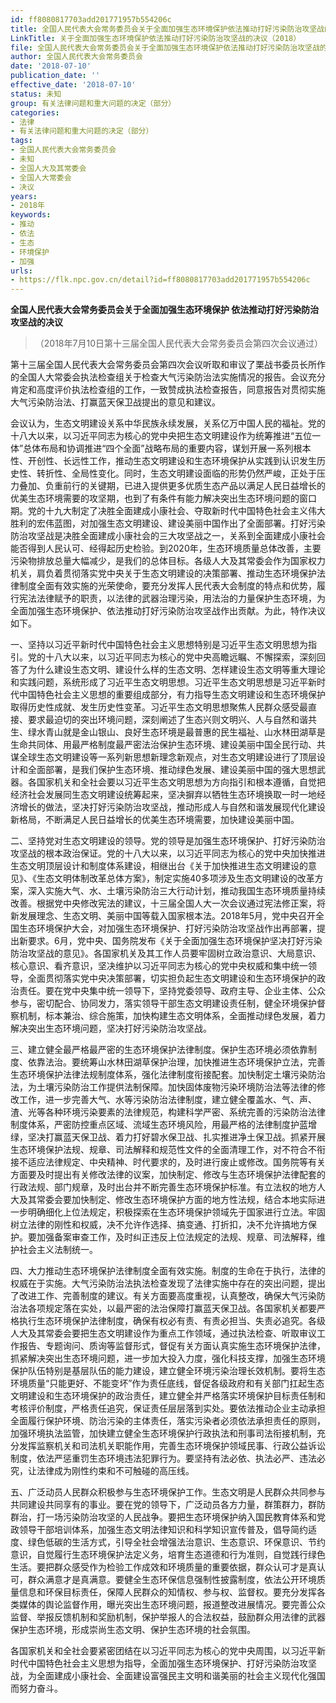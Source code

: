 ```yaml
---
id: ff8080817703add201771957b554206c
title: 全国人民代表大会常务委员会关于全面加强生态环境保护依法推动打好污染防治攻坚战的决议
LinkTitle: 关于全面加强生态环境保护依法推动打好污染防治攻坚战的决议（2018）
file: 全国人民代表大会常务委员会关于全面加强生态环境保护依法推动打好污染防治攻坚战的决议_ff8080817703add201771957b554206c.docx
author: 全国人民代表大会常务委员会
date: '2018-07-10'
publication_date: ''
effective_date: '2018-07-10'
status: 未知
group: 有关法律问题和重大问题的决定（部分）
categories:
- 法律
- 有关法律问题和重大问题的决定（部分）
tags:
- 全国人民代表大会常务委员会
- 未知
- 全国人大及其常委会
- 全国人大常委会
- 决议
years:
- 2018年
keywords:
- 推动
- 依法
- 生态
- 环境保护
- 加强
urls:
- https://flk.npc.gov.cn/detail?id=ff8080817703add201771957b554206c
---
```


**全国人民代表大会常务委员会关于全面加强生态环境保护 依法推动打好污染防治攻坚战的决议**

> （2018年7月10日第十三届全国人民代表大会常务委员会第四次会议通过）

第十三届全国人民代表大会常务委员会第四次会议听取和审议了栗战书委员长所作的全国人大常委会执法检查组关于检查大气污染防治法实施情况的报告。会议充分肯定和高度评价执法检查组的工作，一致赞成执法检查报告，同意报告对贯彻实施大气污染防治法、打赢蓝天保卫战提出的意见和建议。

会议认为，生态文明建设关系中华民族永续发展，关系亿万中国人民的福祉。党的十八大以来，以习近平同志为核心的党中央把生态文明建设作为统筹推进“五位一体”总体布局和协调推进“四个全面”战略布局的重要内容，谋划开展一系列根本性、开创性、长远性工作，推动生态文明建设和生态环境保护从实践到认识发生历史性、转折性、全局性变化。同时，生态文明建设面临的形势仍然严峻，正处于压力叠加、负重前行的关键期，已进入提供更多优质生态产品以满足人民日益增长的优美生态环境需要的攻坚期，也到了有条件有能力解决突出生态环境问题的窗口期。党的十九大制定了决胜全面建成小康社会、夺取新时代中国特色社会主义伟大胜利的宏伟蓝图，对加强生态文明建设、建设美丽中国作出了全面部署。打好污染防治攻坚战是决胜全面建成小康社会的三大攻坚战之一，关系到全面建成小康社会能否得到人民认可、经得起历史检验。到2020年，生态环境质量总体改善，主要污染物排放总量大幅减少，是我们的总体目标。各级人大及其常委会作为国家权力机关，肩负着贯彻落实党中央关于生态文明建设的决策部署、推动生态环境保护法律制度全面有效实施的光荣使命，要充分发挥人民代表大会制度的特点和优势，履行宪法法律赋予的职责，以法律的武器治理污染，用法治的力量保护生态环境，为全面加强生态环境保护、依法推动打好污染防治攻坚战作出贡献。为此，特作决议如下。

一、坚持以习近平新时代中国特色社会主义思想特别是习近平生态文明思想为指引。党的十八大以来，以习近平同志为核心的党中央高瞻远瞩、不懈探索，深刻回答了为什么建设生态文明、建设什么样的生态文明、怎样建设生态文明等重大理论和实践问题，系统形成了习近平生态文明思想。习近平生态文明思想是习近平新时代中国特色社会主义思想的重要组成部分，有力指导生态文明建设和生态环境保护取得历史性成就、发生历史性变革。习近平生态文明思想聚焦人民群众感受最直接、要求最迫切的突出环境问题，深刻阐述了生态兴则文明兴、人与自然和谐共生、绿水青山就是金山银山、良好生态环境是最普惠的民生福祉、山水林田湖草是生命共同体、用最严格制度最严密法治保护生态环境、建设美丽中国全民行动、共谋全球生态文明建设等一系列新思想新理念新观点，对生态文明建设进行了顶层设计和全面部署，是我们保护生态环境、推动绿色发展、建设美丽中国的强大思想武器。各国家机关和全社会要以习近平生态文明思想为方向指引和根本遵循，自觉把经济社会发展同生态文明建设统筹起来，坚决摒弃以牺牲生态环境换取一时一地经济增长的做法，坚决打好污染防治攻坚战，推动形成人与自然和谐发展现代化建设新格局，不断满足人民日益增长的优美生态环境需要，加快建设美丽中国。

二、坚持党对生态文明建设的领导。党的领导是加强生态环境保护、打好污染防治攻坚战的根本政治保证。党的十八大以来，以习近平同志为核心的党中央加快推进生态文明顶层设计和制度体系建设，相继出台《关于加快推进生态文明建设的意见》、《生态文明体制改革总体方案》，制定实施40多项涉及生态文明建设的改革方案，深入实施大气、水、土壤污染防治三大行动计划，推动我国生态环境质量持续改善。根据党中央修改宪法的建议，十三届全国人大一次会议通过宪法修正案，将新发展理念、生态文明、美丽中国等载入国家根本法。2018年5月，党中央召开全国生态环境保护大会，对加强生态环境保护、打好污染防治攻坚战作出再部署，提出新要求。6月，党中央、国务院发布《关于全面加强生态环境保护坚决打好污染防治攻坚战的意见》。各国家机关及其工作人员要牢固树立政治意识、大局意识、核心意识、看齐意识，坚决维护以习近平同志为核心的党中央权威和集中统一领导，全面贯彻落实党中央决策部署，切实担负起生态文明建设和生态环境保护的政治责任。要在党中央集中统一领导下，坚持党委领导、政府主导、企业主体、公众参与，密切配合、协同发力，落实领导干部生态文明建设责任制，健全环境保护督察机制，标本兼治、综合施策，加快构建生态文明体系，全面推动绿色发展，着力解决突出生态环境问题，坚决打好污染防治攻坚战。

三、建立健全最严格最严密的生态环境保护法律制度。保护生态环境必须依靠制度、依靠法治。要统筹山水林田湖草保护治理，加快推进生态环境保护立法，完善生态环境保护法律法规制度体系，强化法律制度衔接配套。加快制定土壤污染防治法，为土壤污染防治工作提供法制保障。加快固体废物污染环境防治法等法律的修改工作，进一步完善大气、水等污染防治法律制度，建立健全覆盖水、气、声、渣、光等各种环境污染要素的法律规范，构建科学严密、系统完善的污染防治法律制度体系，严密防控重点区域、流域生态环境风险，用最严格的法律制度护蓝增绿，坚决打赢蓝天保卫战、着力打好碧水保卫战、扎实推进净土保卫战。抓紧开展生态环境保护法规、规章、司法解释和规范性文件的全面清理工作，对不符合不衔接不适应法律规定、中央精神、时代要求的，及时进行废止或修改。国务院等有关方面要及时提出有关修改法律的议案，加快制定、修改与生态环境保护法律配套的行政法规、部门规章，及时出台并不断完善生态环境保护标准。有立法权的地方人大及其常委会要加快制定、修改生态环境保护方面的地方性法规，结合本地实际进一步明确细化上位法规定，积极探索在生态环境保护领域先于国家进行立法。牢固树立法律的刚性和权威，决不允许作选择、搞变通、打折扣，决不允许搞地方保护。要加强备案审查工作，及时纠正违反上位法规定的法规、规章、司法解释，维护社会主义法制统一。

四、大力推动生态环境保护法律制度全面有效实施。制度的生命在于执行，法律的权威在于实施。大气污染防治法执法检查发现了法律实施中存在的突出问题，提出了改进工作、完善制度的建议。有关方面要高度重视，认真整改，确保大气污染防治法各项规定落在实处，以最严密的法治保障打赢蓝天保卫战。各国家机关都要严格执行生态环境保护法律制度，确保有权必有责、有责必担当、失责必追究。各级人大及其常委会要把生态文明建设作为重点工作领域，通过执法检查、听取审议工作报告、专题询问、质询等监督形式，督促有关方面认真实施生态环境保护法律，抓紧解决突出生态环境问题，进一步加大投入力度，强化科技支撑，加强生态环境保护队伍特别是基层队伍的能力建设，建立健全环境污染治理长效机制。要将生态环境质量“只能更好、不能变坏”作为责任底线，督促各级政府和有关部门扛起生态文明建设和生态环境保护的政治责任，建立健全并严格落实环境保护目标责任制和考核评价制度，严格责任追究，保证责任层层落到实处。要依法推动企业主动承担全面履行保护环境、防治污染的主体责任，落实污染者必须依法承担责任的原则，加强环境执法监管，加快建立健全生态环境保护行政执法和刑事司法衔接机制，充分发挥监察机关和司法机关职能作用，完善生态环境保护领域民事、行政公益诉讼制度，依法严惩重罚生态环境违法犯罪行为。要坚持有法必依、执法必严、违法必究，让法律成为刚性约束和不可触碰的高压线。

五、广泛动员人民群众积极参与生态环境保护工作。生态文明是人民群众共同参与共同建设共同享有的事业。要在党的领导下，广泛动员各方力量，群策群力，群防群治，打一场污染防治攻坚的人民战争。要把生态环境保护纳入国民教育体系和党政领导干部培训体系，加强生态文明法律知识和科学知识宣传普及，倡导简约适度、绿色低碳的生活方式，引导全社会增强法治意识、生态意识、环保意识、节约意识，自觉履行生态环境保护法定义务，培育生态道德和行为准则，自觉践行绿色生活。要把群众感受作为检验工作成效和环境质量的重要依据，群众认可才是真认可，群众满意才是真满意。要健全生态环保信息强制性披露制度，依法公开环境质量信息和环保目标责任，保障人民群众的知情权、参与权、监督权。要充分发挥各类媒体的舆论监督作用，曝光突出生态环境问题，报道整改进展情况。要完善公众监督、举报反馈机制和奖励机制，保护举报人的合法权益，鼓励群众用法律的武器保护生态环境，形成崇尚生态文明、保护生态环境的社会氛围。

各国家机关和全社会要紧密团结在以习近平同志为核心的党中央周围，以习近平新时代中国特色社会主义思想为指导，全面加强生态环境保护、打好污染防治攻坚战，为全面建成小康社会、全面建设富强民主文明和谐美丽的社会主义现代化强国而努力奋斗。
